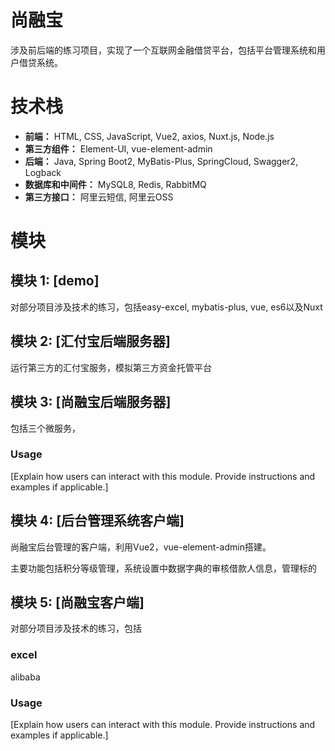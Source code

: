 # 尚融宝

涉及前后端的练习项目，实现了一个互联网金融借贷平台，包括平台管理系统和用户借贷系统。

# 技术栈

- **前端：** HTML, CSS, JavaScript, Vue2, axios, Nuxt.js, Node.js
- **第三方组件：** Element-UI, vue-element-admin
- **后端：** Java, Spring Boot2, MyBatis-Plus, SpringCloud, Swagger2, Logback
- **数据库和中间件：** MySQL8, Redis, RabbitMQ
- **第三方接口：** 阿里云短信, 阿里云OSS

# 模块

## 模块 1: [demo]

对部分项目涉及技术的练习，包括easy-excel, mybatis-plus, vue, es6以及Nuxt

## 模块 2: [汇付宝后端服务器]

运行第三方的汇付宝服务，模拟第三方资金托管平台

## 模块 3: [尚融宝后端服务器]

包括三个微服务，


### Usage

[Explain how users can interact with this module. Provide instructions and examples if applicable.]

## 模块 4: [后台管理系统客户端]

尚融宝后台管理的客户端，利用Vue2，vue-element-admin搭建。

主要功能包括积分等级管理，系统设置中数据字典的审核借款人信息，管理标的

## 模块 5: [尚融宝客户端]

对部分项目涉及技术的练习，包括

### excel
alibaba

### Usage

[Explain how users can interact with this module. Provide instructions and examples if applicable.]

